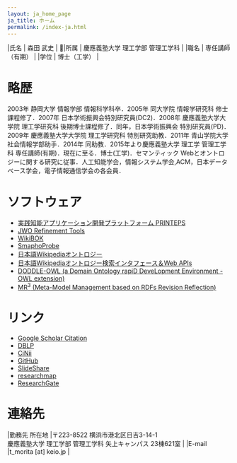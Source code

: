 ```yaml
---
layout: ja_home_page
ja_title: ホーム
permalink: /index-ja.html
---
```


|氏名 | 森田 武史 |
|所属 | 慶應義塾大学 理工学部 管理工学科 |
|職名 | 専任講師（有期） |
|学位 | 博士（工学） |


# 略歴
2003年 静岡大学 情報学部 情報科学科卒．2005年 同大学院 情報学研究科 修士課程修了．2007年 日本学術振興会特別研究員(DC2)．2008年 慶應義塾大学大学院 理工学研究科 後期博士課程修了．同年，日本学術振興会 特別研究員(PD)．2009年 慶應義塾大学大学院 理工学研究科 特別研究助教．2011年 青山学院大学 社会情報学部助手．2014年 同助教．2015年より慶應義塾大学 理工学 管理工学科 専任講師(有期)．現在に至る．博士(工学)．セマンティック Webとオントロジーに関する研究に従事．人工知能学会，情報システム学会,ACM，日本データベース学会，電子情報通信学会の各会員．

# ソフトウェア
* [実践知能アプリケーション開発プラットフォーム PRINTEPS](http://printeps.org)
* [JWO Refinement Tools](http://wikipedia-ontology.github.io/JWO_Refinement_Tools/)
* [WikiBOK](https://github.com/WikiBok)
* [SmaphoProbe](https://github.com/smaphoprobe/SmaphoProbe)
* [日本語Wikipediaオントロジー](https://osdn.jp/projects/wikipedia-ont/)
* [日本語Wikipediaオントロジー検索インタフェース＆Web APIs](https://github.com/t-morita/wikipedia_ontology_search)
* [DODDLE-OWL (a Domain Ontology rapiD DeveLopment Environment - OWL extension)](https://github.com/doddle-owl/DODDLE-OWL)
* [MR<sup>3</sup> (Meta-Model Management based on RDFs Revision Reflection)](http://mr-3.github.io)


# リンク
* [Google Scholar Citation](https://scholar.google.com/citations?user=YJgqa5AAAAAJ&hl=en)
* [DBLP](http://dblp.uni-trier.de/pers/hd/m/Morita_0001:Takeshi.html)
* [CiNii](http://ci.nii.ac.jp/nrid/9000001579532)
* [GitHub](https://github.com/t-morita)
* [SlideShare](http://www.slideshare.net/takeshimorita)
* [researchmap](http://researchmap.jp/t_morita/)
* [ResearchGate](https://www.researchgate.net/profile/Takeshi_Morita4)

# 連絡先

|勤務先 所在地  |〒223-8522 横浜市港北区日吉3-14-1 <br/> 慶應義塾大学 理工学部 管理工学科 矢上キャンパス 23棟621室 | 
|E-mail |t_morita [at] keio.jp                          |

